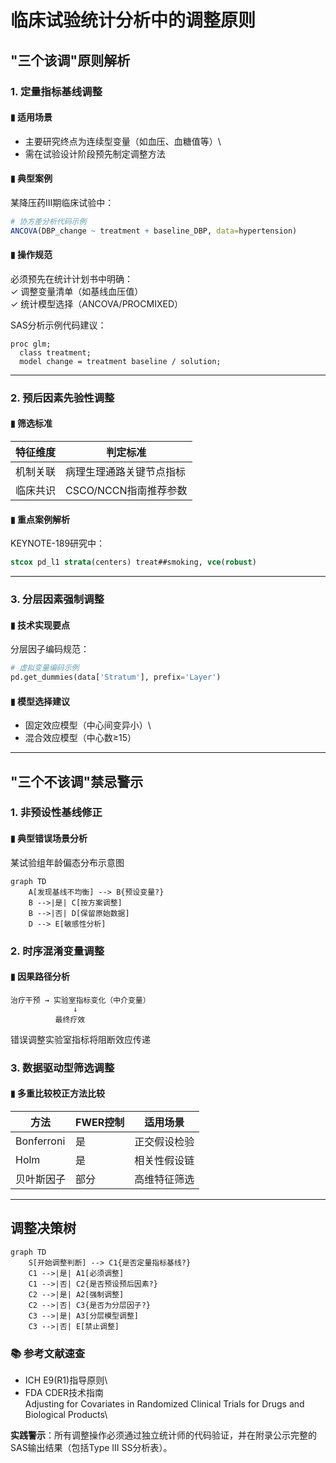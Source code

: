 # 临床试验统计分析中的调整原则

## "三个该调"原则解析

### 1. 定量指标基线调整

#### ▮ 适用场景

-   主要研究终点为连续型变量（如血压、血糖值等）\
-   需在试验设计阶段预先制定调整方法

#### ▮ 典型案例

某降压药Ⅲ期临床试验中：

``` r
# 协方差分析代码示例  
ANCOVA(DBP_change ~ treatment + baseline_DBP, data=hypertension)
```

#### ▮ 操作规范

必须预先在统计计划书中明确：\
✓ 调整变量清单（如基线血压值）\
✓ 统计模型选择（ANCOVA/PROCMIXED）

SAS分析示例代码建议：

``` sas
proc glm; 
  class treatment; 
  model change = treatment baseline / solution;
```

------------------------------------------------------------------------

### 2. 预后因素先验性调整

#### ▮ 筛选标准

| 特征维度 | 判定标准                 |
|----------|--------------------------|
| 机制关联 | 病理生理通路关键节点指标 |
| 临床共识 | CSCO/NCCN指南推荐参数    |

#### ▮ 重点案例解析

KEYNOTE-189研究中：

``` stata
stcox pd_l1 strata(centers) treat##smoking, vce(robust)
```

------------------------------------------------------------------------

### 3. 分层因素强制调整

#### ▮ 技术实现要点

分层因子编码规范：

``` python
# 虚拟变量编码示例
pd.get_dummies(data['Stratum'], prefix='Layer')
```

#### ▮ 模型选择建议

-   固定效应模型（中心间变异小）\
-   混合效应模型（中心数≥15）

------------------------------------------------------------------------

## "三个不该调"禁忌警示

### 1. 非预设性基线修正

#### ▮ 典型错误场景分析

某试验组年龄偏态分布示意图

``` mermaid
graph TD
    A[发现基线不均衡] --> B{预设变量?}
    B -->|是| C[按方案调整]
    B -->|否| D[保留原始数据]
    D --> E[敏感性分析]
```

### 2. 时序混淆变量调整

#### ▮ 因果路径分析

```         
治疗干预 → 实验室指标变化（中介变量）  
              ↓  
          最终疗效  
```

错误调整实验室指标将阻断效应传递

### 3. 数据驱动型筛选调整

#### ▮ 多重比较校正方法比较

| 方法       | FWER控制 | 适用场景     |
|------------|----------|--------------|
| Bonferroni | 是       | 正交假设检验 |
| Holm       | 是       | 相关性假设链 |
| 贝叶斯因子 | 部分     | 高维特征筛选 |

------------------------------------------------------------------------

## 调整决策树

``` mermaid
graph TD
    S[开始调整判断] --> C1{是否定量指标基线?}
    C1 -->|是| A1[必须调整]
    C1 -->|否| C2{是否预设预后因素?}
    C2 -->|是| A2[强制调整]
    C2 -->|否| C3{是否为分层因子?}
    C3 -->|是| A3[分层模型调整]
    C3 -->|否| E[禁止调整]
```

### 📚 参考文献速查

-   ICH E9(R1)指导原则\
-   FDA CDER技术指南\
    Adjusting for Covariates in Randomized Clinical Trials for Drugs and Biological Products\

**实践警示**：所有调整操作必须通过独立统计师的代码验证，并在附录公示完整的SAS输出结果（包括Type III SS分析表）。
